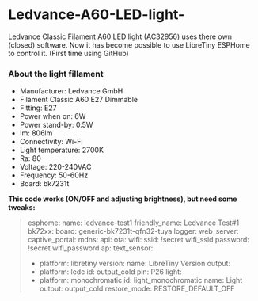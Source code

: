 # Ledvance-A60-LED-light-
Ledvance Classic Filament A60 LED light (AC32956) uses there own (closed) software. Now it has become possible to use LibreTiny ESPHome to control it.
(First time using GitHub)

### About the light fillament

- Manufacturer: Ledvance GmbH
- Filament Classic A60 E27 Dimmable
- Fitting: E27
- Power when on: 6W
- Power stand-by: 0.5W
- lm: 806lm
- Connectivity: Wi-Fi
- Light temperature: 2700K
- Ra: 80
- Voltage: 220-240VAC
- Frequency: 50-60Hz
- Board: bk7231t



**This code works (ON/OFF and adjusting brightness), but need some tweaks:**

> esphome:
  name: ledvance-test1
  friendly_name: Ledvance Test#1
bk72xx:
  board: generic-bk7231t-qfn32-tuya
logger:
web_server:
captive_portal:
mdns:
api:
ota:
wifi:
  ssid: !secret wifi_ssid
  password: !secret wifi_password
  ap:
text_sensor:
>  - platform: libretiny
    version:
      name: LibreTiny Version
output:
>  - platform: ledc
    id: output_cold
    pin: P26
light:
>  - platform: monochromatic
    id: light_monochromatic
    name: Light
    output: output_cold
    restore_mode: RESTORE_DEFAULT_OFF
